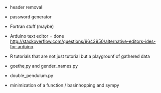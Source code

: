 - header removal 
- password generator 


- Fortran stuff (maybe) 
- Arduino text editor = done http://stackoverflow.com/questions/9643950/alternative-editors-ides-for-arduino

- R tutorials that are not just tutorial but a playgrounf of gathered data 


- goethe,py and gender_names.py


- double_pendulum.py 

- minimization of a function / basinhopping and sympy 
